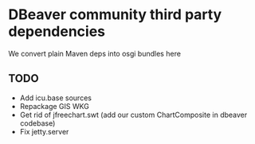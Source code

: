 # DBeaver community third party dependencies

We convert plain Maven deps into osgi bundles here

## TODO

- Add icu.base sources
- Repackage GIS WKG
- Get rid of jfreechart.swt (add our custom ChartComposite in dbeaver codebase)
- Fix jetty.server
 